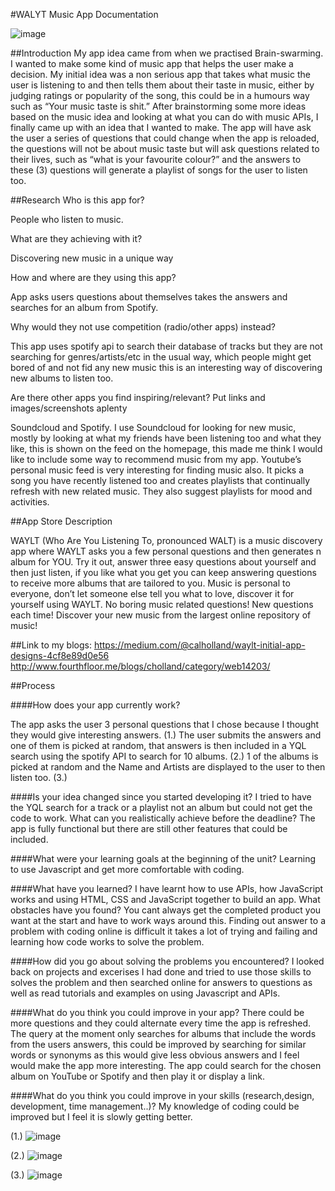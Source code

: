 #WALYT Music App Documentation

![image](http://i57.tinypic.com/30t2985.jpg)

##Introduction
My app idea came from when we practised Brain-swarming. I wanted to make some kind of music app that helps the user make a decision. My initial idea was a non serious app that takes what music the user is listening to and then tells them about their taste in music, either by judging ratings or popularity of the song, this could be in a humours way such as “Your music taste is shit.” After brainstorming some more ideas based on the music idea and looking at what you can do with music APIs, I finally came up with an idea that I wanted to make. The app will have ask the user a series of questions that could change when the app is reloaded, the questions will not be about music taste but will ask questions related to their lives, such as “what is your favourite colour?” and the answers to these (3) questions will generate a playlist of songs for the user to listen too.

##Research
Who is this app for?

People who listen to music.

What are they achieving with it?

Discovering new music in a unique way

How and where are they using this app?

App asks users questions about themselves takes the answers and searches for an album from Spotify.

Why would they not use competition (radio/other apps) instead?

This app uses spotify api to search their database of tracks but they are not searching for genres/artists/etc in the usual way, which people might get bored of and not fid any new music this is an interesting way of discovering new albums to listen too.

Are there other apps you find inspiring/relevant? Put links and images/screenshots aplenty

Soundcloud and Spotify. I use Soundcloud for looking for new music, mostly by looking at what my friends have been listening too and what they like, this is shown on the feed on the homepage, this made me think I would like to include some way to recommend music from my app. Youtube’s personal music feed is very interesting for finding music also. It picks a song you have recently listened too and creates playlists that continually refresh with new related music. They also suggest playlists for mood and activities.


##App Store Description

WAYLT (Who Are You Listening To, pronounced WALT) is a music discovery app where WAYLT asks you a few personal questions and then generates n album for YOU. Try it out, answer three easy questions about yourself and then just listen, if you like what you get you can keep answering questions to receive more albums that are tailored to you. Music is personal to everyone, don’t let someone else tell you what to love, discover it for yourself using WAYLT.
No boring music related questions!
New questions each time!
Discover your new music from the largest online repository of music!


##Link to my blogs:
https://medium.com/@calholland/waylt-initial-app-designs-4cf8e89d0e56
http://www.fourthfloor.me/blogs/cholland/category/web14203/


##Process

####How does your app currently work?

The app asks the user 3 personal questions that I chose because I thought they would give interesting answers. (1.) The user submits the answers and one of them is picked at random, that answers is then included in a YQL search using the spotify API to search for 10 albums. (2.) 1 of the albums is picked at random and the Name and Artists are displayed to the user to then listen too.
(3.)

####Is your idea changed since you started developing it?
I tried to have the YQL search for a track or a playlist not an album but could not get the code to work. 
What can you realistically achieve before the deadline?
              The app is fully functional but there are still other features that could be included.
              
####What were your learning goals at the beginning of the unit? 
Learning to use Javascript and get more comfortable with coding.

####What have you learned?
I have learnt how to use APIs, how JavaScript works and using HTML, CSS and JavaScript together to build an app. 
What obstacles have you found?
You cant always get the completed product you want at the start and have to work ways around this. Finding out answer to a problem with coding online is difficult it takes a lot of trying and failing and learning how code works to solve the problem.

####How did you go about solving the problems you encountered?
I looked back on projects and excerises I had done and tried to use those skills to solves the problem and then searched online for answers to questions as well as read tutorials and examples on using Javascript and APIs.

####What do you think you could improve in your app?
There could be more questions and they could alternate every time the app is refreshed.  The query at the moment only searches for albums that include the words from the users answers, this could be improved by searching for similar words or synonyms as this would give less obvious answers and I feel would make the app more interesting.
The app could search for the chosen album on YouTube or Spotify and then play it or display a link.


####What do you think you could improve in your skills (research,design, development, time management..)?
My knowledge of coding could be improved but I feel it is slowly getting better.


(1.)
![image](http://i61.tinypic.com/2mzgu37.png)

(2.)
![image](http://i59.tinypic.com/519bu1.png)

(3.)
![image](http://i57.tinypic.com/mrv6h0.png)















































